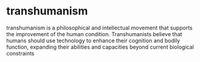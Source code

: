 # transhumanism
transhumanism is a philosophical and intellectual movement that supports the improvement of the human condition. Transhumanists believe that humans should use technology to enhance their cognition and bodily function, expanding their abilities and capacities beyond current biological constraints
